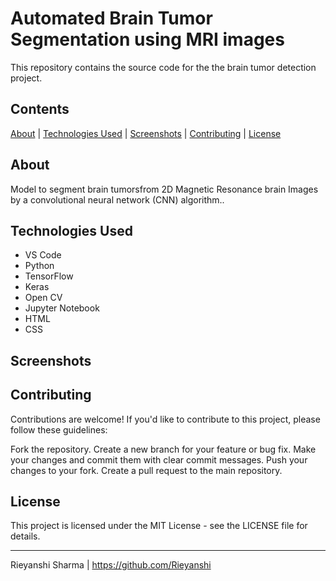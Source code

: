 # Automated Brain Tumor Segmentation using MRI images

This repository contains the source code for the the brain tumor detection project.

## Contents

[About](#about) | [Technologies Used](#technologies-used) | [Screenshots](#screenshots) | [Contributing](#contributing) | [License](#license)

## About

Model to segment brain tumorsfrom 2D Magnetic Resonance brain Images by a convolutional neural network (CNN) algorithm..

## Technologies Used

- VS Code
- Python
- TensorFlow
- Keras
- Open CV
- Jupyter Notebook
- HTML
- CSS

## Screenshots



## Contributing
Contributions are welcome! If you'd like to contribute to this project, please follow these guidelines:

  Fork the repository.
  Create a new branch for your feature or bug fix.
  Make your changes and commit them with clear commit messages.
  Push your changes to your fork.
  Create a pull request to the main repository.
  
## License
This project is licensed under the MIT License - see the LICENSE file for details.
***

Rieyanshi Sharma | https://github.com/Rieyanshi
